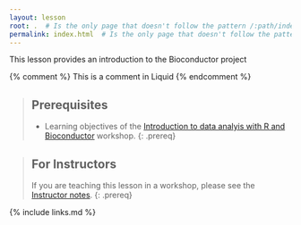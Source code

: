 ```yaml
---
layout: lesson
root: .  # Is the only page that doesn't follow the pattern /:path/index.html
permalink: index.html  # Is the only page that doesn't follow the pattern /:path/index.html
---
```

This lesson provides an introduction to the Bioconductor project

<!-- this is an html comment -->

{% comment %} This is a comment in Liquid {% endcomment %}

> ## Prerequisites
>
> - Learning objectives of the [Introduction to data analyis with R and Bioconductor][lesson-intro-r-bioconductor] workshop.
{: .prereq}

> ## For Instructors
> If you are teaching this lesson in a workshop, please see the 
> [Instructor notes](guide/).
{: .prereq}

[lesson-intro-r-bioconductor]: https://carpentries-incubator.github.io/bioc-intro/index.html

{% include links.md %}
